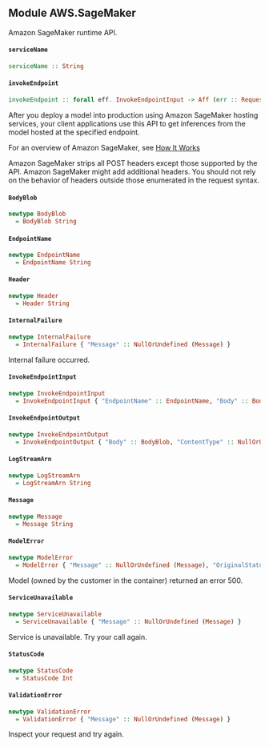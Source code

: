 ## Module AWS.SageMaker

<p> Amazon SageMaker runtime API. </p>

#### `serviceName`

``` purescript
serviceName :: String
```

#### `invokeEndpoint`

``` purescript
invokeEndpoint :: forall eff. InvokeEndpointInput -> Aff (err :: RequestError | eff) InvokeEndpointOutput
```

<p>After you deploy a model into production using Amazon SageMaker hosting services, your client applications use this API to get inferences from the model hosted at the specified endpoint. </p> <p>For an overview of Amazon SageMaker, see <a href="http://docs.aws.amazon.com/sagemaker/latest/dg/how-it-works.html">How It Works</a> </p> <p> Amazon SageMaker strips all POST headers except those supported by the API. Amazon SageMaker might add additional headers. You should not rely on the behavior of headers outside those enumerated in the request syntax. </p>

#### `BodyBlob`

``` purescript
newtype BodyBlob
  = BodyBlob String
```

#### `EndpointName`

``` purescript
newtype EndpointName
  = EndpointName String
```

#### `Header`

``` purescript
newtype Header
  = Header String
```

#### `InternalFailure`

``` purescript
newtype InternalFailure
  = InternalFailure { "Message" :: NullOrUndefined (Message) }
```

<p> Internal failure occurred. </p>

#### `InvokeEndpointInput`

``` purescript
newtype InvokeEndpointInput
  = InvokeEndpointInput { "EndpointName" :: EndpointName, "Body" :: BodyBlob, "ContentType" :: NullOrUndefined (Header), "Accept" :: NullOrUndefined (Header) }
```

#### `InvokeEndpointOutput`

``` purescript
newtype InvokeEndpointOutput
  = InvokeEndpointOutput { "Body" :: BodyBlob, "ContentType" :: NullOrUndefined (Header), "InvokedProductionVariant" :: NullOrUndefined (Header) }
```

#### `LogStreamArn`

``` purescript
newtype LogStreamArn
  = LogStreamArn String
```

#### `Message`

``` purescript
newtype Message
  = Message String
```

#### `ModelError`

``` purescript
newtype ModelError
  = ModelError { "Message" :: NullOrUndefined (Message), "OriginalStatusCode" :: NullOrUndefined (StatusCode), "OriginalMessage" :: NullOrUndefined (Message), "LogStreamArn" :: NullOrUndefined (LogStreamArn) }
```

<p> Model (owned by the customer in the container) returned an error 500. </p>

#### `ServiceUnavailable`

``` purescript
newtype ServiceUnavailable
  = ServiceUnavailable { "Message" :: NullOrUndefined (Message) }
```

<p> Service is unavailable. Try your call again. </p>

#### `StatusCode`

``` purescript
newtype StatusCode
  = StatusCode Int
```

#### `ValidationError`

``` purescript
newtype ValidationError
  = ValidationError { "Message" :: NullOrUndefined (Message) }
```

<p> Inspect your request and try again. </p>


